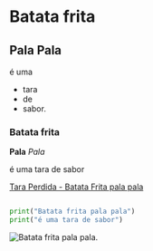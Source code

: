 # Batata frita

## Pala Pala
é uma
- tara
- de
- sabor.

### Batata frita
**Pala** _Pala_

é uma tara de sabor

[Tara Perdida - Batata Frita pala pala](https://www.youtube.com/watch?v=u7I2_CE3-hc)

```python

print("Batata frita pala pala")
print("é uma tara de sabor")
```

![Batata frita pala pala.](https://merceariadeportugal.com/cdn/shop/products/224959_1024x1024.jpg?v=1620729058)
